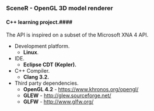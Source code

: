 ### SceneR - OpenGL 3D model renderer ###

#### C++ learning project.####
The API is inspired on a subset of the Microsoft XNA 4 API.

* Development platform.
    * **Linux**.
* IDE. 
    * **Eclipse CDT (Kepler).**
* C++ Compiler.
    * **Clang 3.2.**
* Third party dependencies.
    * **OpenGL 4.2** - https://www.khronos.org/opengl/
    * **GLEW**       - http://glew.sourceforge.net/
    * **GLFW**       - http://www.glfw.org/

